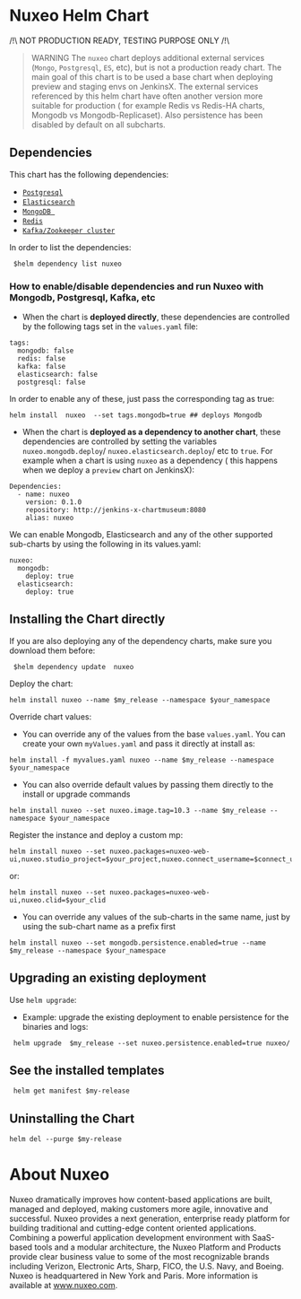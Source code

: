 # Nuxeo Helm Chart
/!\ NOT PRODUCTION READY, TESTING PURPOSE ONLY /!\

>WARNING
The `nuxeo` chart deploys additional external services (`Mongo`, `Postgresql`, `ES`, etc), but is not a production ready chart.  The main goal of this chart is to be used a base chart when deploying preview and staging envs on JenkinsX. The external services referenced by this helm chart have often another version more suitable for production ( for example Redis vs Redis-HA charts, Mongodb vs Mongodb-Replicaset). Also persistence has been disabled by default on all subcharts.
## Dependencies
 
 This chart has the following dependencies:
 - [`Postgresql`](https://github.com/helm/charts/blob/master/stable/postgresql/values.yaml) 
 - [`Elasticsearch`](https://github.com/helm/charts/blob/master/stable/elasticsearch/values.yaml) 
 - [`MongoDB `](https://github.com/helm/charts/blob/master/stable/mongodb/values.yaml) 
 -  [`Redis`](https://github.com/helm/charts/blob/master/stable/redis/values.yaml)
 -  [`Kafka/Zookeeper cluster`](https://github.com/helm/charts/blob/master/incubator/kafka/values.yaml)

In order to list the dependencies:
```console
 $helm dependency list nuxeo
```
 
### How to enable/disable dependencies and run Nuxeo with Mongodb, Postgresql, Kafka, etc

- When the chart is **deployed directly**, these dependencies are controlled by the following tags set in the `values.yaml` file:
```code
tags:
  mongodb: false
  redis: false
  kafka: false
  elasticsearch: false
  postgresql: false
```
In order to enable any of these, just pass the corresponding tag as true:
```console
helm install  nuxeo  --set tags.mongodb=true ## deploys Mongodb
```
- When the chart is **deployed as a dependency to another chart**, these dependencies are controlled by setting the variables `nuxeo.mongodb.deploy`/ `nuxeo.elasticsearch.deploy`/ etc to `true`. 
For example when a chart is using `nuxeo` as a dependency ( this happens when we deploy a `preview` chart on JenkinsX):
```code
Dependencies:
  - name: nuxeo
    version: 0.1.0
    repository: http://jenkins-x-chartmuseum:8080
    alias: nuxeo
```
We can enable Mongodb, Elasticsearch and any of the other supported sub-charts by using the following in its values.yaml:
```code
nuxeo:
  mongodb:
    deploy: true 
  elasticsearch:
    deploy: true
```

## Installing the Chart directly
If you are also deploying any of the dependency charts, make sure you download them before: 

```console
 $helm dependency update  nuxeo
```
Deploy the chart:
```console
helm install nuxeo --name $my_release --namespace $your_namespace
```
Override chart values:
- You can override any of the values from the base `values.yaml`. You can create your own `myValues.yaml` and pass it directly at install as:

```console
helm install -f myvalues.yaml nuxeo --name $my_release --namespace $your_namespace
```
 - You can also override default values by passing them directly to the install or upgrade commands
 ```console
helm install nuxeo --set nuxeo.image.tag=10.3 --name $my_release --namespace $your_namespace
```
Register the instance and deploy a custom mp:
```console
helm install nuxeo --set nuxeo.packages=nuxeo-web-ui,nuxeo.studio_project=$your_project,nuxeo.connect_username=$connect_username,nuxeo.connect_password=$connect_password
```

or:
```console
helm install nuxeo --set nuxeo.packages=nuxeo-web-ui,nuxeo.clid=$your_clid
```

- You can override any values of the sub-charts in the same name, just by using the sub-chart name as a prefix first 
 ```console
helm install nuxeo --set mongodb.persistence.enabled=true --name $my_release --namespace $your_namespace
```

## Upgrading an existing deployment
Use `helm upgrade`: 
- Example: upgrade the existing deployment to enable persistence for the binaries and logs:

```console
 helm upgrade  $my_release --set nuxeo.persistence.enabled=true nuxeo/ 
```

## See the installed templates
```console
 helm get manifest $my-release
```

## Uninstalling the Chart
```console
helm del --purge $my-release
```

# About Nuxeo

Nuxeo dramatically improves how content-based applications are built, managed and deployed, making customers more agile, innovative and successful. Nuxeo provides a next generation, enterprise ready platform for building 
traditional and cutting-edge content oriented applications. Combining a powerful application development environment with SaaS-based tools and a modular architecture, the Nuxeo Platform and Products provide clear business 
value to some of the most recognizable brands including Verizon, Electronic Arts, Sharp, FICO, the U.S. Navy, and Boeing. Nuxeo is headquartered in New York and Paris. More information is available at www.nuxeo.com.

